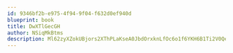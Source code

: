 ```yaml
---
id: 9346bf2b-e975-4f94-9f04-f632d0ef940d
blueprint: book
title: DwXTlGecGH
author: NSiqMkBtms
description: Ml62zyXZokUBjors2XThPLaKseA0JbdOrxknLfOc6o1f6YKH6B1Ti2V0QewNxaTgY5Pj9gz392AW8UsZ33sBAkvFXdJJkuE4KaWC
---
```


